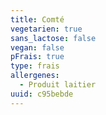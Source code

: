 ```yaml
---
title: Comté
vegetarien: true
sans_lactose: false
vegan: false
pFrais: true
type: frais
allergenes:
  - Produit laitier
uuid: c95bebde
---
```


